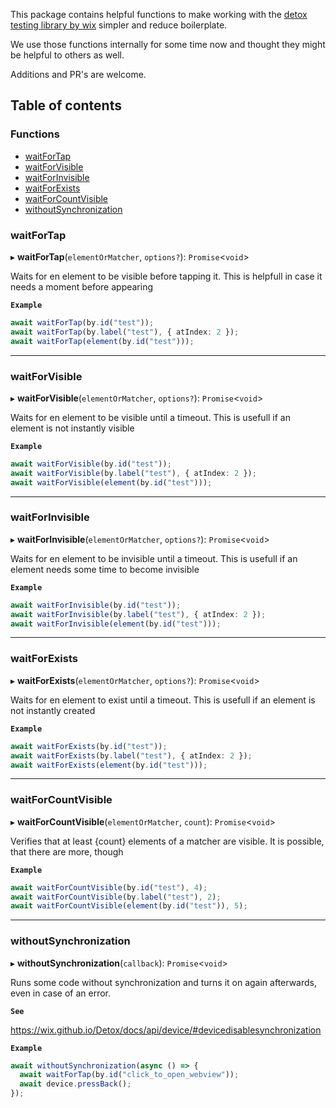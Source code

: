 This package contains helpful functions to make working with the [detox testing library by wix](https://github.com/wix/Detox) simpler and reduce boilerplate.

We use those functions internally for some time now and thought they might be helpful to others as well.

Additions and PR's are welcome.

## Table of contents

### Functions

- [waitForTap](modules.md#waitfortap)
- [waitForVisible](modules.md#waitforvisible)
- [waitForInvisible](modules.md#waitforinvisible)
- [waitForExists](modules.md#waitforexists)
- [waitForCountVisible](modules.md#waitforcountvisible)
- [withoutSynchronization](modules.md#withoutsynchronization)

### waitForTap

▸ **waitForTap**(`elementOrMatcher`, `options?`): `Promise`\<`void`\>

Waits for en element to be visible before tapping it.
This is helpfull in case it needs a moment before appearing

**`Example`**

```ts
await waitForTap(by.id("test"));
await waitForTap(by.label("test"), { atIndex: 2 });
await waitForTap(element(by.id("test")));
```

---

### waitForVisible

▸ **waitForVisible**(`elementOrMatcher`, `options?`): `Promise`\<`void`\>

Waits for en element to be visible until a timeout. This is usefull if
an element is not instantly visible

**`Example`**

```ts
await waitForVisible(by.id("test"));
await waitForVisible(by.label("test"), { atIndex: 2 });
await waitForVisible(element(by.id("test")));
```
---

### waitForInvisible

▸ **waitForInvisible**(`elementOrMatcher`, `options?`): `Promise`\<`void`\>

Waits for en element to be invisible until a timeout. This is usefull if
an element needs some time to become invisible

**`Example`**

```ts
await waitForInvisible(by.id("test"));
await waitForInvisible(by.label("test"), { atIndex: 2 });
await waitForInvisible(element(by.id("test")));
```
---

### waitForExists

▸ **waitForExists**(`elementOrMatcher`, `options?`): `Promise`\<`void`\>

Waits for en element to exist until a timeout. This is usefull if
an element is not instantly created

**`Example`**

```ts
await waitForExists(by.id("test"));
await waitForExists(by.label("test"), { atIndex: 2 });
await waitForExists(element(by.id("test")));
```
---

### waitForCountVisible

▸ **waitForCountVisible**(`elementOrMatcher`, `count`): `Promise`\<`void`\>

Verifies that at least {count} elements of a matcher are visible.
It is possible, that there are more, though

**`Example`**

```ts
await waitForCountVisible(by.id("test"), 4);
await waitForCountVisible(by.label("test"), 2);
await waitForCountVisible(element(by.id("test")), 5);
```
---

### withoutSynchronization

▸ **withoutSynchronization**(`callback`): `Promise`\<`void`\>

Runs some code without synchronization and turns it on again afterwards, even in
case of an error.

**`See`**

https://wix.github.io/Detox/docs/api/device/#devicedisablesynchronization

**`Example`**

```ts
await withoutSynchronization(async () => {
  await waitForTap(by.id("click_to_open_webview"));
  await device.pressBack();
});
```